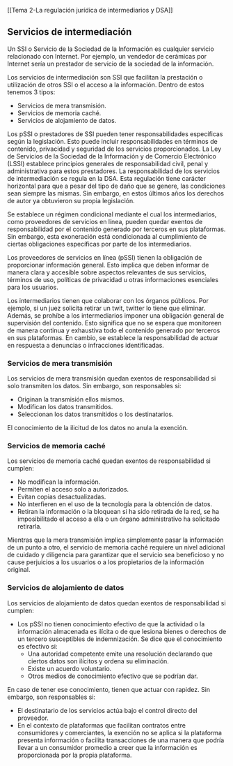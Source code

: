 [[Tema 2-La regulación jurídica de intermediarios y DSA]]

## Servicios de intermediación
Un SSI o Servicio de la Sociedad de la Información es cualquier servicio relacionado con Internet. Por ejemplo, un vendedor de cerámicas por Internet sería un prestador de servicio de la sociedad de la información.

Los servicios de intermediación son SSI que facilitan la prestación o utilización de otros SSI o el acceso a la información. Dentro de estos tenemos 3 tipos:
+ Servicios de mera transmisión.
+ Servicios de memoria caché.
+ Servicios de alojamiento de datos.

Los pSSI o prestadores de SSI pueden tener responsabilidades específicas según la legislación. Esto puede incluir responsabilidades en términos de contenido, privacidad y seguridad de los servicios proporcionados. La Ley de Servicios de la Sociedad de la Información y de Comercio Electrónico (LSSI) establece principios generales de responsabilidad civil, penal y administrativa para estos prestadores. La responsabilidad de los servicios de intermediación se regula en la DSA. Esta regulación tiene carácter horizontal para que a pesar del tipo de daño que se genere, las condiciones sean siempre las mismas. Sin embargo, en estos últimos años los derechos de autor ya obtuvieron su propia legislación.

Se establece un régimen condicional mediante el cual los intermediarios, como proveedores de servicios en línea, pueden quedar exentos de responsabilidad por el contenido generado por terceros en sus plataformas. Sin embargo, esta exoneración está condicionada al cumplimiento de ciertas obligaciones específicas por parte de los intermediarios.

Los proveedores de servicios en línea (pSSI) tienen la obligación de proporcionar información general. Esto implica que deben informar de manera clara y accesible sobre aspectos relevantes de sus servicios, términos de uso, políticas de privacidad u otras informaciones esenciales para los usuarios.

Los intermediarios tienen que colaborar con los órganos públicos. Por ejemplo, si un juez solicita retirar un twit, twitter lo tiene que eliminar. Además, se prohíbe a los intermediarios imponer una obligación general de supervisión del contenido. Esto significa que no se espera que monitoreen de manera continua y exhaustiva todo el contenido generado por terceros en sus plataformas. En cambio, se establece la responsabilidad de actuar en respuesta a denuncias o infracciones identificadas.

### Servicios de mera transmisión
Los servicios de mera transmisión quedan exentos de responsabilidad si solo transmiten los datos. Sin embargo, son responsables si:
+ Originan la transmisión ellos mismos.
+ Modifican los datos transmitidos.
+ Seleccionan los datos transmitidos o los destinatarios.

El conocimiento de la ilicitud de los datos no anula la exención.

### Servicios de memoria caché
Los servicios de memoria caché quedan exentos de responsabilidad si cumplen:
+ No modifican la información.
+ Permiten el acceso solo a autorizados.
+ Evitan copias desactualizadas.
+ No interfieren en el uso de la tecnología para la obtención de datos.
+ Retiran la información o la bloquean si ha sido retirada de la red, se ha imposibilitado el acceso a ella o un órgano administrativo ha solicitado retirarla.

Mientras que la mera transmisión implica simplemente pasar la información de un punto a otro, el servicio de memoria caché requiere un nivel adicional de cuidado y diligencia para garantizar que el servicio sea beneficioso y no cause perjuicios a los usuarios o a los propietarios de la información original.

### Servicios de alojamiento de datos
Los servicios de alojamiento de datos quedan exentos de responsabilidad si cumplen:
+ Los pSSI no tienen conocimiento efectivo de que la actividad o la información almacenada es ilícita o de que lesiona bienes o derechos de un tercero susceptibles de indemnización. Se dice que el conocimiento es efectivo si:
	+ Una autoridad competente emite una resolución declarando que ciertos datos son ilícitos y ordena su eliminación.
	+ Existe un acuerdo voluntario.
	+ Otros medios de conocimiento efectivo que se podrían dar.

En caso de tener ese conocimiento, tienen que actuar con rapidez. Sin embargo, son responsables si:
+ El destinatario de los servicios actúa bajo el control directo del proveedor.
+ En el contexto de plataformas que facilitan contratos entre consumidores y comerciantes, la exención no se aplica si la plataforma presenta información o facilita transacciones de una manera que podría llevar a un consumidor promedio a creer que la información es proporcionada por la propia plataforma.